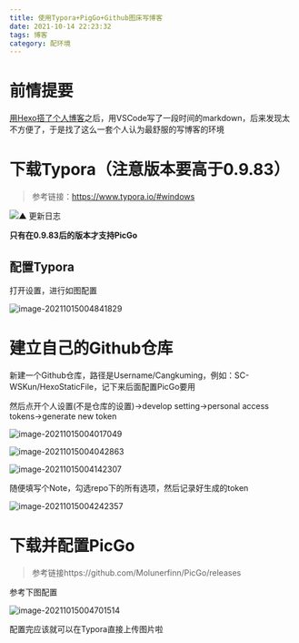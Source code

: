 ```yaml
---
title: 使用Typora+PigGo+Github图床写博客
date: 2021-10-14 22:23:32
tags: 博客 
category: 配环境
---
```


# 前情提要

[用Hexo搭了个人博客](http://112.74.85.250:39/2021/11/01/Hexo%E9%83%A8%E7%BD%B2%E5%88%B0%E6%9C%8D%E5%8A%A1%E5%99%A8-Ubuntu/)之后，用VSCode写了一段时间的markdown，后来发现太不方便了，于是找了这么一套个人认为最舒服的写博客的环境

# 下载Typora（注意版本要高于0.9.83）

> 参考链接：https://www.typora.io/#windows

![▲ 更新日志](https://cdn.jsdelivr.net/gh/SC-WSKun/HexoStaticFile/img/aHR0cDovL2hveGlzLmliZXRhbGlmZS5jb20vcGljZ28vaW1hZ2UtMjAyMDAzMTAxMTQ4MDA0MjUucG5n)

**只有在0.9.83后的版本才支持PicGo**

## 配置Typora

打开设置，进行如图配置

![image-20211015004841829](https://cdn.jsdelivr.net/gh/SC-WSKun/HexoStaticFile/img/image-20211015004841829.png)

# 建立自己的Github仓库

新建一个Github仓库，路径是Username/Cangkuming，例如：SC-WSKun/HexoStaticFile，记下来后面配置PicGo要用

然后点开个人设置(不是仓库的设置)->develop setting->personal access tokens->generate new token

![image-20211015004017049](https://cdn.jsdelivr.net/gh/SC-WSKun/HexoStaticFile/img/image-20211015004017049.png)

![image-20211015004042863](https://cdn.jsdelivr.net/gh/SC-WSKun/HexoStaticFile/img/image-20211015004042863.png)

![image-20211015004142307](https://cdn.jsdelivr.net/gh/SC-WSKun/HexoStaticFile/img/image-20211015004142307.png)

随便填写个Note，勾选repo下的所有选项，然后记录好生成的token

![image-20211015004242357](https://cdn.jsdelivr.net/gh/SC-WSKun/HexoStaticFile/img/image-20211015004242357.png)

# 下载并配置PicGo

> 参考链接https://github.com/Molunerfinn/PicGo/releases

参考下图配置

![image-20211015004701514](https://cdn.jsdelivr.net/gh/SC-WSKun/HexoStaticFile/img/image-20211015004701514.png)

配置完应该就可以在Typora直接上传图片啦

